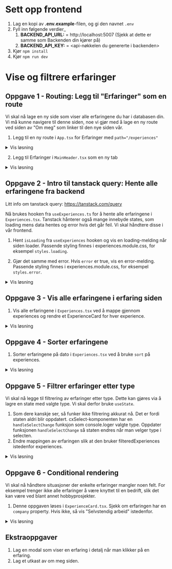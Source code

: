 # Sett opp frontend

1. Lag en kopi av **.env.example**-filen, og gi den navnet `.env`
1. Fyll inn følgende verdier\_
   1. **BACKEND_API_URL:** = http://localhost:5007 (Sjekk at dette er samme som Backenden din kjører på)
   2. **BACKEND_API_KEY:** = <api-nøkkelen du genererte i backenden>
1. Kjør `npm install`
1. Kjør `npm run dev`

# Vise og filtrere erfaringer

## Oppgave 1 - Routing: Legg til "Erfaringer" som en route

Vi skal nå lage en ny side som viser alle erfaringene du har i databasen din. Vi må kunne navigere til denne siden, noe vi gjør med å lage en ny route ved siden av "Om meg" som linker til den nye siden vår.

1. Legg til en ny route i `App.tsx` for Erfaringer med `path="/experiences"`

<details>
<summary>Vis løsning</summary>

Vi bruker Route-komponenten fra react-router-dom for å definere hvilke komponenter som vises på ulike URL-er. Alt pakkes inn i en BrowserRouter, som gjør at React kan håndtere navigasjon uten å laste siden på nytt.

path="/" viser forsiden. path="\*" fanger opp alle ukjente ruter – nyttig for å vise en 404-side.

```tsx
// TODO Oppgave 1.2: Legg til en ny route i App.tsx for Erfaringer
<Route path="/experiences" element={<Experiences />} />
```

</details>

2. Legg til Erfaringer i `MainHeader.tsx` som en ny tab

<details>
<summary>Vis løsning</summary>
Her bruker vi `NavLink`-komponenten fra react-router-dom for å lage en lenke til Erfaringer. NavLink fungerer som en Link-komponent, men legger til en aktive state når gjeldende URL samsvarer med lenken. Dette kan man bruke til å style lenken til siden som er aktiv.

```tsx
// TODO Oppgave 1: Legg til Erfaringer som en tab
<NavLink
  to="/experiences"
  className={({ isActive }) => (isActive ? "cx-tab cx-tab--active" : "cx-tab")}
>
  Erfaring
</NavLink>
```

</details>

## Oppgave 2 - Intro til tanstack query: Hente alle erfaringene fra backend

Litt info om tanstack query: https://tanstack.com/query

Nå brukes hooken fra `useExperiences.ts` for å hente alle erfaringene i `Experiences.tsx`. Tanstack hånterer også mange innebyde states, som loading mens data hentes og error hvis det går feil. Vi skal håndtere disse i vår frontend.

1. Hent `isLoading` fra `useExperiences` hooken og vis en loading-melding når siden loader. Passende styling finnes i experiences.module.css, for eksempel `styles.loading`.

2. Gjør det samme med error. Hvis `error` er true, vis en error-melding. Passende styling finnes i experiences.module.css, for eksempel `styles.error`.

<details>
<summary>Vis løsning</summary>

```tsx
// TODO Oppgave 1.1 of 1.2: Håndter loading og error av erfaringer
const { data: experiences, isLoading, error } = useExperiences();

if (isLoading) {
  return <div className={styles.loading}>Loading experiences...</div>;
}

if (error) {
  return (
    <div className={styles.error}>
      Failed to load experiences. Please try again later.
    </div>
  );
}
```

</details>

## Oppgave 3 - Vis alle erfaringene i erfaring siden

1. Vis alle erfaringene i `Experiences.tsx` ved å mappe gjennom experiences og rendre et ExperienceCard for hver experience.

<details>
<summary>Vis løsning</summary>
I denne oppgaven bruker vi `map()` for å loope gjennom experiences og rendre et `ExperienceCard` per element.

> **Visste du dette?**  
> Vi bruker `map()` i stedet for `forEach()` fordi `map()` returnerer en ny array som vi kan bruke til å rendre JSX-komponenter. `forEach()` utfører en handling for hvert element, men returnerer ingenting.

```tsx
// TODO Oppgave 3.1: Vis alle erfaringene
return (
  <div className={styles.container}>
    {experiences.map((experience) => (
      <ExperienceCard key={experience.id} experience={experience} />
    ))}
  </div>
);
```

</details>

## Oppgave 4 - Sorter erfaringene

1. Sorter erfaringene på dato i `Experiences.tsx` ved å bruke `sort` på experiences.

<details>
<summary>Vis løsning</summary>

```tsx
// TODO Oppgave 4.1: Sorter erfaringene
return (
  <div className={styles.container}>
    {experiences
      .sort(
        (a, b) =>
          new Date(b.startDate).getTime() - new Date(a.startDate).getTime()
      )
      .map((experience) => (
        <ExperienceCard key={experience.id} experience={experience} />
      ))}
  </div>
);
```

</details>

## Oppgave 5 - Filtrer erfaringer etter type

Vi skal nå legge til filtrering av erfaringer etter type. Dette kan gjøres via å lagre en state med valgte type. Vi skal derfor bruke `useState`.

1. Som dere kanskje ser, så funker ikke filtrering akkurat nå. Det er fordi staten aldri blir oppdatert. cxSelect-komponenten har en `handleSelectChange` funksjon som console.loger valgte type. Oppdater funksjonen `handleSelectChange` så staten endres når man velger type i selecten.
2. Endre mappingen av erfaringen slik at den bruker filteredExperiences istedenfor experiences.
<details>
<summary>Vis løsning</summary>

```tsx
// TODO Oppgave 5.1: Filtrer experiences etter type
setSelectedExperience(selectedFilter);
```

</details>

## Oppgave 6 - Conditional rendering

Vi skal nå håndtere situasjoner der enkelte erfaringer mangler noen felt. For eksempel trenger ikke alle erfaringer å være knyttet til en bedrift, slik det kan være ved blant annet hobbyprosjekter.

1. Denne oppgaven løses i `ExperienceCard.tsx`. Sjekk om erfaringen har en `company` property. Hvis ikke, så vis "Selvstendig arbeid" istedenfor.

<details>
<summary>Vis løsning</summary>
Det finnes flere måter å løse dette på:
Det første eksempelet bruker nullish coalescing (??), som viser verdien til venstre hvis den finnes, ellers verdien til høyre.

Det andre eksempelet bruker ternary-operatoren for å sjekke om verdien finnes, og velge mellom to alternativer: betingelse ? verdiHvisTrue : verdiHvisFalse

```tsx
// TODO Oppgave 6.1: Conditional rendering

{
  experience.company ?? "Selvstendig arbeid";
}

{
  experience.company ? experience.company : "Selvstendig arbeid";
}
```

</details>

## Ekstraoppgaver

1. Lag en modal som viser en erfaring i detalj når man klikker på en erfaring.
2. Lag et utkast av om meg siden.
